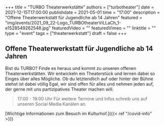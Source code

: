 +++
title = "TURBO Theaterwerkstätte"
authors = ["turbotheater"]
date = 2021-12-15T17:00:00
publishdate = 2021-05-01
time = "17:00"
description = "Offene Theaterwerkstatt für Jugendliche ab 14 Jahren"
featured = "img/events/2021_09_22-Logo_TURBOtheaterViLLaCh_1-e1528549262548.jpg"
featuredVideo = ""
featuredVimeo = ""
linktitle = ""
type = "event"
tags = ["theaterwerkstatt"]
draft = false
+++

## Offene Theaterwerkstatt für Jugendliche ab 14 Jahren

Bist du TURBO? 
Finde es heraus und kommt zu unseren offenen Theaterwerkstätten. 
Wir entwickeln ein Theaterstück und lernen dabei so Einges über alles Mögliche. Ob du letztendlich auf oder hinter der Bühne stehst ist dabei völlig Egal, wir sind offen für alles und nehmen jeden auf, der gerne mit uns partizipatives Theater machen will.

>17:00 - 19:00 Uhr
>Für weitere Termine und Infos schreib uns auf unseren Social Media Kanälen an. 


[Wichtige Informationen zum Besuch im Kulturhof.]({{< ref "/covid-info" >}})
